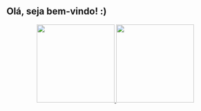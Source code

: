 ## Olá, seja bem-vindo! :)

<div align="center">
  <a href="https://github.com/projamandakaori">
  <img height="180em" src="https://github-readme-stats.vercel.app/api?username=projamandakaori&show_icons=true&theme=buefy&include_all_commits=true&count_private=true"/>
  <img height="180em" src="https://github-readme-stats.vercel.app/api/top-langs/?username=projamandakaori&layout=compact&langs_count=7&theme=buefy"/>
</div>

